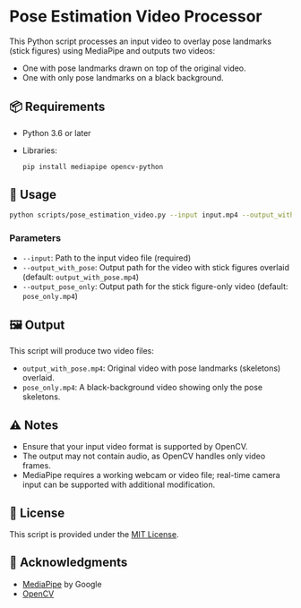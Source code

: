 # Pose Estimation Video Processor

This Python script processes an input video to overlay pose landmarks (stick figures) using MediaPipe and outputs two videos:

* One with pose landmarks drawn on top of the original video.
* One with only pose landmarks on a black background.

## 📦 Requirements

* Python 3.6 or later
* Libraries:

  ```bash
  pip install mediapipe opencv-python
  ```

## 🚀 Usage

```bash
python scripts/pose_estimation_video.py --input input.mp4 --output_with_pose output_with_pose.mp4 --output_pose_only pose_only.mp4
```

### Parameters

* `--input`: Path to the input video file (required)
* `--output_with_pose`: Output path for the video with stick figures overlaid (default: `output_with_pose.mp4`)
* `--output_pose_only`: Output path for the stick figure-only video (default: `pose_only.mp4`)

## 🖼️ Output

This script will produce two video files:

* `output_with_pose.mp4`: Original video with pose landmarks (skeletons) overlaid.
* `pose_only.mp4`: A black-background video showing only the pose skeletons.

## ⚠️ Notes

* Ensure that your input video format is supported by OpenCV.
* The output may not contain audio, as OpenCV handles only video frames.
* MediaPipe requires a working webcam or video file; real-time camera input can be supported with additional modification.

## 📄 License

This script is provided under the [MIT License](./LICENSE).

## 🙏 Acknowledgments

* [MediaPipe](https://github.com/google/mediapipe) by Google
* [OpenCV](https://opencv.org/)
